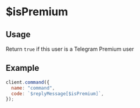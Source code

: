 # $isPremium

## Usage

Return `true` if this user is a Telegram Premium user

## Example

```javascript
client.command({
  name: "command",
  code: `$replyMessage[$isPremium]`,
});
```
